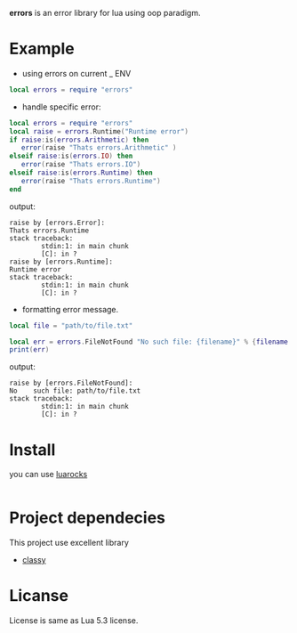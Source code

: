 
**errors** is an error library for lua using oop paradigm.

# Example #

* using errors on current _ ENV
```lua
local errors = require "errors"
```

* handle specific error:

```lua
local errors = require "errors"
local raise = errors.Runtime("Runtime error")
if raise:is(errors.Arithmetic) then
   error(raise "Thats errors.Arithmetic" )
elseif raise:is(errors.IO) then
   error(raise "Thats errors.IO")
elseif raise:is(errors.Runtime) then
   error(raise "Thats errors.Runtime")
end
```

output:
```
raise by [errors.Error]:
Thats errors.Runtime
stack traceback:
        stdin:1: in main chunk
        [C]: in ?
raise by [errors.Runtime]:
Runtime error
stack traceback:
        stdin:1: in main chunk
        [C]: in ?
```

* formatting error message.
```lua
local file = "path/to/file.txt"

local err = errors.FileNotFound "No such file: {filename}" % {filename = file}
print(err)
```

output:
```
raise by [errors.FileNotFound]:
No    such file: path/to/file.txt
stack traceback:
        stdin:1: in main chunk
        [C]: in ?
```

# Install #
you can use [luarocks](https://luarocks.orh)
```luarocks install errors
```

# Project dependecies #
This project use excellent library
   - [classy](https://github.com/siffiejoe/lua-classy)

# Licanse #
   License is same as Lua 5.3 license.
